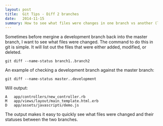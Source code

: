 ```yaml
---
layout: post
title:  Git Tips - Diff 2 branches
date:   2014-11-15
summary: How to see what files were changes in one branch vs another (like the master branch)
---
```



Sometimes before mergine a development branch back into the master branch, I want to see what files were changed. The command to do this in git is simple. It will list out the files that were either added, modified, or deleted.


	git diff --name-status branch1..branch2

An example of checking a development branch against the master branch:

	git diff --name-status master..development


Will output:

	A   app/controllers/new_controller.rb
	M   app/views/layout/main_template.html.erb
	D   app/assets/javascripts/demo.js


The output makes it easy to quickly see what files were changed and their statuses between the two branches.